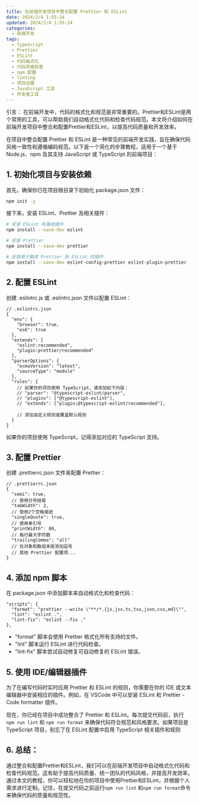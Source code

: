 ```yaml
---
title: 在前端开发项目中整合配置 Prettier 和 ESLint
date: 2024/2/4 1:55:24
updated: 2024/2/4 1:55:24
categories:
  - 前端开发
tags:
  - TypeScript
  - Prettier
  - ESLint
  - 代码格式化
  - 代码风格检查
  - npm 配置
  - linting
  - 项目设置
  - JavaScript 工具
  - 开发者工具
---
```



引言：
在前端开发中，代码的格式化和规范是非常重要的。Prettier和ESLint是两个常用的工具，可以帮助我们自动格式化代码和检查代码规范。本文将介绍如何在前端开发项目中整合和配置Prettier和ESLint，以提高代码质量和开发效率。

在项目中整合配置 Prettier 和 ESLint 是一种常见的前端开发实践，旨在确保代码风格一致性和遵循编码规范。以下是一个简化的步骤教程，适用于一个基于
Node.js、npm 及其支持 JavaScript 或 TypeScript 的前端项目：

## 1. 初始化项目与安装依赖

首先，确保你已在项目根目录下初始化 package.json 文件：

```Bash
npm init -y 
```

接下来，安装 ESLint、Prettier 及相关插件：

```Bash
# 安装 ESLint 和基础插件
npm install --save-dev eslint

# 安装 Prettier
npm install --save-dev prettier

# 安装用于集成 Prettier 到 ESLint 的插件
npm install --save-dev eslint-config-prettier eslint-plugin-prettier

```

## 2. 配置 ESLint

创建 .eslintrc.js 或 .eslintrc.json 文件以配置 ESLint：

```json5
// .eslintrc.json
{
  "env": {
    "browser": true,
    "es6": true
  },
  "extends": [
    "eslint:recommended",
    "plugin:prettier/recommended"
  ],
  "parserOptions": {
    "ecmaVersion": "latest",
    "sourceType": "module"
  },
  "rules": {
    // 如果你的项目使用 TypeScript，请添加如下内容：
    // "parser": "@typescript-eslint/parser",
    // "plugins": ["@typescript-eslint"],
    // "extends": ["plugin:@typescript-eslint/recommended"],

    // 添加自定义规则或覆盖默认规则
  }
}

```

如果你的项目使用 TypeScript，记得添加对应的 TypeScript 支持。

## 3. 配置 Prettier

创建 .prettierrc.json 文件来配置 Prettier：

```json5
// .prettierrc.json
{
  "semi": true,
  // 使用分号结尾
  "tabWidth": 2,
  // 使用2个空格缩进
  "singleQuote": true,
  // 使用单引号
  "printWidth": 80,
  // 每行最大字符数
  "trailingComma": "all"
  // 在对象和数组末尾添加逗号
  // 其他 Prettier 配置项...
}
```

## 4. 添加 npm 脚本

在 package.json 中添加脚本来自动格式化和检查代码：

```json5
"scripts": {
  "format": "prettier --write \"**/*.{js,jsx,ts,tsx,json,css,md}\"",
  "lint": "eslint .",
  "lint-fix": "eslint --fix ."
},

```

- "format" 脚本会使用 Prettier 格式化所有支持的文件。
- "lint" 脚本运行 ESLint 进行代码检查。
- "lint-fix" 脚本尝试自动修复可自动修复的 ESLint 错误。

## 5. 使用 IDE/编辑器插件

为了在编写代码时实时应用 Prettier 和 ESLint 的规则，你需要在你的 IDE 或文本编辑器中安装相应的插件。例如，在 VSCode 中可以安装
ESLint 和 Prettier - Code formatter 插件。

现在，你已经在项目中成功整合了 Prettier 和 ESLint。每次提交代码前，执行 `npm run lint` 和 `npm run format` 来确保代码符合规范和风格要求。如果项目是
TypeScript 项目，别忘了在 ESLint 配置中启用 TypeScript 相关插件和规则

## 6. 总结：
通过整合和配置Prettier和ESLint，我们可以在前端开发项目中自动格式化代码和检查代码规范。这有助于提高代码质量、统一团队的代码风格，并提高开发效率。通过本文的教程，你可以轻松地在你的项目中使用Prettier和ESLint，并根据个人需求进行定制。记住，在提交代码之前运行`npm run lint`
和`npm run format`命令来确保代码的质量和规范性。
